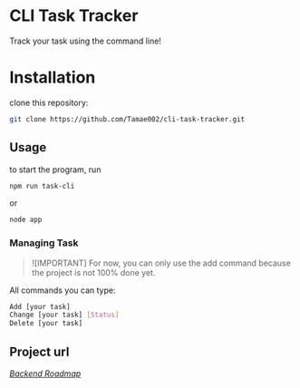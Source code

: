 # CLI Task Tracker
Track your task using the command line!

# Installation
clone this repository:
```bash
git clone https://github.com/Tamae002/cli-task-tracker.git
```

## Usage
to start the program, run
```bash
npm run task-cli
```

or
```bash
node app
```

### Managing Task
> ![IMPORTANT]
> For now, you can only use the add command because the project is not 100% done yet.

All commands you can type:
```bash
Add [your task]
Change [your task] [Status]
Delete [your task]
```



## Project url
 
[*Backend Roadmap*](https://roadmap.sh/projects/task-tracker)